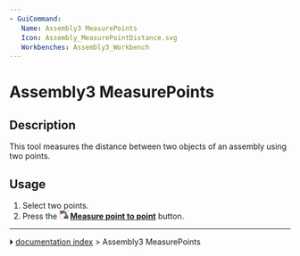 ```yaml
---
- GuiCommand:
   Name: Assembly3 MeasurePoints
   Icon: Assembly_MeasurePointDistance.svg
   Workbenches: Assembly3_Workbench
---
```


# Assembly3 MeasurePoints

## Description

This tool measures the distance between two objects of an assembly using two points.

## Usage

1.  Select two points.
2.  Press the **<img src="images/Assembly_MeasurePointDistance.svg" width=16px> [Measure point to point](Assembly3_MeasurePoints.md)** button.



---
⏵ [documentation index](../README.md) > Assembly3 MeasurePoints
